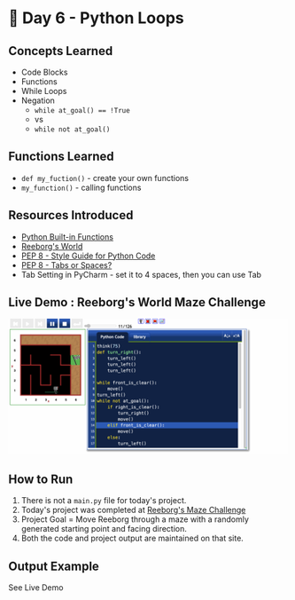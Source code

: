 # 🐍 Day 6 - Python Loops

## Concepts Learned
- Code Blocks
- Functions
- While Loops
- Negation 
	- `while at_goal() == !True`
	- vs
	- `while not at_goal()`

## Functions Learned
- `def my_fuction()` - create your own functions
- `my_function()` - calling functions

## Resources Introduced
- [Python Built-in Functions](https://docs.python.org/3/library/functions.html)
- [Reeborg's World](https://www.udemy.com/course/100-days-of-code/learn/lecture/19110416#overview)
- [PEP 8 - Style Guide for Python Code](https://peps.python.org/pep-0008/)
- [PEP 8 - Tabs or Spaces?](https://peps.python.org/pep-0008/#tabs-or-spaces)
- Tab Setting in PyCharm - set it to 4 spaces, then you can use Tab

## Live Demo : Reeborg's World Maze Challenge 
![Reebord's World Maze Challenge Demo](../assets/day06-reeborgs-world-maze.gif)

## How to Run
1.  There is not a `main.py` file for today's project.
2.  Today's project was completed at [Reeborg's Maze Challenge](https://reeborg.ca/reeborg.html?lang=en&mode=python&menu=worlds%2Fmenus%2Freeborg_intro_en.json&name=Maze&url=worlds%2Ftutorial_en%2Fmaze1.json)
3.  Project Goal = Move Reeborg through a maze with a randomly generated starting point and facing direction.  
4.  Both the code and project output are maintained on that site.   

## Output Example
See Live Demo